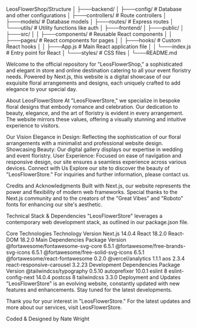 LeosFlowerShop/Structure
│
├───backend/
│   ├───config/         # Database and other configurations
│   ├───controllers/    # Route controllers
│   ├───models/         # Database models
│   ├───routes/         # Express routes
│   └───utils/          # Utility functions like auth
│
├───frontend/
│   ├───public/
│   ├───src/
│   │   ├───components/ # Reusable React components
│   │   ├───pages/      # React components for pages
│   │   ├───hooks/      # Custom React hooks
│   │   ├───App.js      # Main React application file
│   │   └───index.js    # Entry point for React
│   └───styles/         # CSS files
│
└───README.md

Welcome to the official repository for "LeosFlowerShop," a sophisticated and elegant in store and online destination catering to all your event floristry needs. Powered by Next.js, this website is a digital showcase of our exquisite floral arrangements and designs, each uniquely crafted to add elegance to your special day.

About LeosFlowerStore
At "LeosFlowerStore," we specialize in bespoke floral designs that embody romance and celebration. Our dedication to beauty, elegance, and the art of floristry is evident in every arrangement. The website mirrors these values, offering a visually stunning and intuitive experience to visitors.

Our Vision
Elegance in Design: Reflecting the sophistication of our floral arrangements with a minimalist and professional website design.
Showcasing Beauty: Our digital gallery displays our expertise in wedding and event floristry.
User Experience: Focused on ease of navigation and responsive design, our site ensures a seamless experience across various devices.
Connect with Us
Explore our site to discover the beauty of "LeosFlowerStore." For inquiries and further information, please contact us.

Credits and Acknowledgments
Built with Next.js, our website represents the power and flexibility of modern web frameworks. Special thanks to the Next.js community and to the creators of the "Great Vibes" and "Roboto" fonts for enhancing our site's aesthetic.

Technical Stack & Dependencies
"LeosFlowerStore" leverages a contemporary web development stack, as outlined in our package.json file.

Core Technologies
Technology	Version
Next.js	14.0.4
React	18.2.0
React-DOM	18.2.0
Main Dependencies
Package	Version
@fortawesome/fontawesome-svg-core	6.5.1
@fortawesome/free-brands-svg-icons	6.5.1
@fortawesome/free-solid-svg-icons	6.5.1
@fortawesome/react-fontawesome	0.2.0
@vercel/analytics	1.1.1
aos	2.3.4
react-responsive-carousel	3.2.23
Development Dependencies
Package	Version
@tailwindcss/typography	0.5.10
autoprefixer	10.0.1
eslint	8
eslint-config-next	14.0.4
postcss	8
tailwindcss	3.3.0
Deployment and Updates
"LeosFlowerStore" is an evolving website, constantly updated with new features and enhancements. Stay tuned for the latest developments.

Thank you for your interest in "LeosFlowerStore." For the latest updates and more about our services, visit LeosFlowerStore.

Coded & Designed by Nate Wright